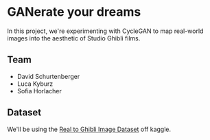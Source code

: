 # GANerate your dreams
In this project, we're experimenting with CycleGAN to map real-world images into the aesthetic of Studio Ghibli films.

## Team
- David Schurtenberger
- Luca Kyburz
- Sofia Horlacher

## Dataset
We'll be using the [Real to Ghibli Image Dataset](https://www.kaggle.com/datasets/shubham1921/real-to-ghibli-image-dataset-5k-paired-images) off kaggle.
